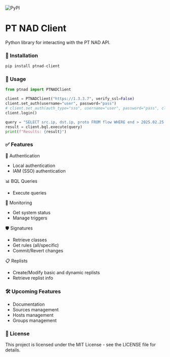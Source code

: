 ![PyPI](https://img.shields.io/testpypi/v/ptnad-client-test)

# PT NAD Client

Python library for interacting with the PT NAD API.

### 🚀 Installation
```python
pip install ptnad-client
```
### 📖 Usage
```python
from ptnad import PTNADClient

client = PTNADClient("https://1.3.3.7", verify_ssl=False)
client.set_auth(username="user", password="pass")
# client.set_auth(auth_type="sso", username="user", password="pass", client_id="ptnad", client_secret="11111111-abcd-asdf-12334-0123456789ab", sso_url="https://siem.example.local:3334")
client.login()

query = "SELECT src.ip, dst.ip, proto FROM flow WHERE end > 2025.02.25 and end < 2025.02.26 LIMIT 10"
result = client.bql.execute(query)
print(f"Results: {result}")
```
### ✅ Features

🔐 Authentication
- Local authentication
- IAM (SSO) authentication

📊 BQL Queries
- Execute queries

📡 Monitoring
- Get system status
- Manage triggers

🛡️ Signatures
- Retrieve classes
- Get rules (all/specific)
- Commit/Revert changes

📋 Replists
- Create/Modify basic and dynamic replists
- Retrieve replist info

### 🛠️ Upcoming Features
- Documentation
- Sources management
- Hosts management
- Groups management

### 📜 License
This project is licensed under the MIT License - see the LICENSE file for details.
